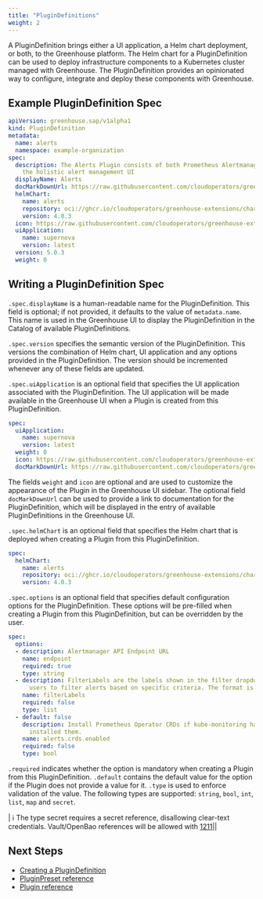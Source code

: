 ```yaml
---
title: "PluginDefinitions"
weight: 2
---
```


A PluginDefinition brings either a UI application, a Helm chart deployment, or both, to the Greenhouse platform. The Helm chart for a PluginDefinition can be used to deploy infrastructure components to a Kubernetes cluster managed with Greenhouse. The PluginDefinition provides an opinionated way to configure, integrate and deploy these components with Greenhouse.

## Example PluginDefinition Spec

```yaml
apiVersion: greenhouse.sap/v1alpha1
kind: PluginDefinition
metadata:
  name: alerts
  namespace: example-organization
spec:
  description: The Alerts Plugin consists of both Prometheus Alertmanager and Supernova,
    the holistic alert management UI
  displayName: Alerts
  docMarkDownUrl: https://raw.githubusercontent.com/cloudoperators/greenhouse-extensions/main/alerts/README.md
  helmChart:
    name: alerts
    repository: oci://ghcr.io/cloudoperators/greenhouse-extensions/charts
    version: 4.0.3
  icon: https://raw.githubusercontent.com/cloudoperators/greenhouse-extensions/main/alerts/logo.png
  uiApplication:
    name: supernova
    version: latest
  version: 5.0.3
  weight: 0
```

## Writing a PluginDefinition Spec

`.spec.displayName` is a human-readable name for the PluginDefinition. This field is optional; if not provided, it defaults to the value of `metadata.name`. This name is used in the Greenhouse UI to display the PluginDefinition in the Catalog of available PluginDefinitions.

`.spec.version` specifies the semantic version of the PluginDefinition. This versions the combination of Helm chart, UI application and any options provided in the PluginDefinition. The version should be incremented whenever any of these fields are updated.

`.spec.uiApplication` is an optional field that specifies the UI application associated with the PluginDefinition. The UI application will be made available in the Greenhouse UI when a Plugin is created from this PluginDefinition.

```yaml
spec:
  uiApplication:
    name: supernova
    version: latest
  weight: 0
  icon: https://raw.githubusercontent.com/cloudoperators/greenhouse-extensions/main/alerts/logo.png
  docMarkDownUrl: https://raw.githubusercontent.com/cloudoperators/greenhouse-extensions/main/alerts/README.md
```

The fields `weight` and `icon` are optional and are used to customize the appearance of the Plugin in the Greenhouse UI sidebar. The optional field `docMarkDownUrl` can be used to provide a link to documentation for the PluginDefinition, which will be displayed in the entry of available PluginDefinitions in the Greenhouse UI.

`.spec.helmChart` is an optional field that specifies the Helm chart that is deployed when creating a Plugin from this PluginDefinition.

```yaml
spec:
  helmChart:
    name: alerts
    repository: oci://ghcr.io/cloudoperators/greenhouse-extensions/charts
    version: 4.0.3
```

`.spec.options` is an optional field that specifies default configuration options for the PluginDefinition. These options will be pre-filled when creating a Plugin from this PluginDefinition, but can be overridden by the user.

```yaml
spec:
  options:
  - description: Alertmanager API Endpoint URL
    name: endpoint
    required: true
    type: string
  - description: FilterLabels are the labels shown in the filter dropdown, enabling
      users to filter alerts based on specific criteria. The format is a list of strings.
    name: filterLabels
    required: false
    type: list
  - default: false
    description: Install Prometheus Operator CRDs if kube-monitoring has not already
      installed them.
    name: alerts.crds.enabled
    required: false
    type: bool
```

`.required` indicates whether the option is mandatory when creating a Plugin from this PluginDefinition. `.default` contains the default value for the option if the Plugin does not provide a value for it. `.type` is used to enforce validation of the value. The following types are supported: `string`, `bool`, `int`, `list`, `map` and `secret`.

| :information_source: The type secret requires a secret reference, disallowing clear-text credentials. Vault/OpenBao references will be allowed with [1211](https://github.com/cloudoperators/greenhouse/issues/1211)||

## Next Steps

- [Creating a PluginDefinition](./../../../contribute/plugins)
- [PluginPreset reference](./../pluginpreset)
- [Plugin reference](./../plugin)
